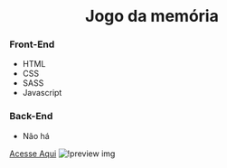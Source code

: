 <h1 align="center">
  <br>
  <!-- <a href="https://climacheca.vercel.app/"><img src="https://i.imgur.com/lw7TFhh.png" alt="Logo" width="200"></a> -->
  <br>
  Jogo da memória
  <br>
</h1>

### Front-End

- HTML
- CSS
- SASS
- Javascript

### Back-End

- Não há

[Acesse Aqui](https://climacheca.vercel.app/)
![!preview img](https://i.imgur.com/4eDCWzL.png)
